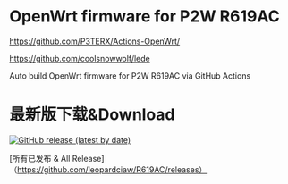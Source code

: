 # OpenWrt firmware for P2W R619AC

https://github.com/P3TERX/Actions-OpenWrt/

https://github.com/coolsnowwolf/lede


Auto build OpenWrt firmware for P2W R619AC via GitHub Actions

# 最新版下载&Download
[![GitHub release (latest by date)](https://img.shields.io/github/v/release/leopardciaw/R619AC?style=for-the-badge&label=Download)](https://github.com/leopardciaw/R619AC/releases/latest)


[所有已发布 & All Release]（https://github.com/leopardciaw/R619AC/releases）

